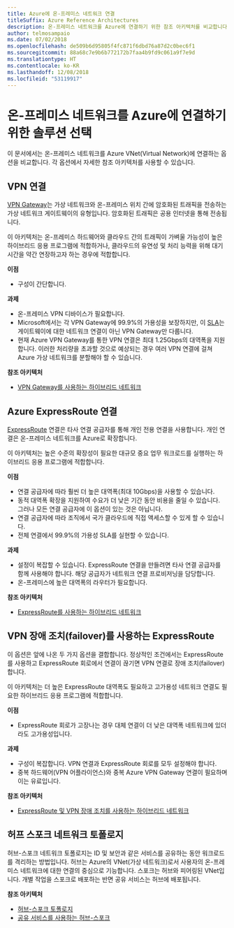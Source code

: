 ```yaml
---
title: Azure에 온-프레미스 네트워크 연결
titleSuffix: Azure Reference Architectures
description: 온-프레미스 네트워크를 Azure에 연결하기 위한 참조 아키텍처를 비교합니다.
author: telmosampaio
ms.date: 07/02/2018
ms.openlocfilehash: de509b6d95805f4fc871f6dbd76a87d2c0bec6f1
ms.sourcegitcommit: 88a68c7e9b6b772172b7faa4b9fd9c061a9f7e9d
ms.translationtype: HT
ms.contentlocale: ko-KR
ms.lasthandoff: 12/08/2018
ms.locfileid: "53119917"
---
```

# <a name="choose-a-solution-for-connecting-an-on-premises-network-to-azure"></a>온-프레미스 네트워크를 Azure에 연결하기 위한 솔루션 선택

이 문서에서는 온-프레미스 네트워크를 Azure VNet(Virtual Network)에 연결하는 옵션을 비교합니다. 각 옵션에서 자세한 참조 아키텍처를 사용할 수 있습니다.

## <a name="vpn-connection"></a>VPN 연결

[VPN Gateway](/azure/vpn-gateway/vpn-gateway-about-vpngateways)는 가상 네트워크와 온-프레미스 위치 간에 암호화된 트래픽을 전송하는 가상 네트워크 게이트웨이의 유형입니다. 암호화된 트래픽은 공용 인터넷을 통해 전송됩니다.

이 아키텍처는 온-프레미스 하드웨어와 클라우드 간의 트래픽이 가벼울 가능성이 높은 하이브리드 응용 프로그램에 적합하거나, 클라우드의 유연성 및 처리 능력을 위해 대기 시간을 약간 연장하고자 하는 경우에 적합합니다.

**이점**

- 구성이 간단합니다.

**과제**

- 온-프레미스 VPN 디바이스가 필요합니다.
- Microsoft에서는 각 VPN Gateway에 99.9%의 가용성을 보장하지만, 이 [SLA](https://azure.microsoft.com/support/legal/sla/vpn-gateway/)는 게이트웨이에 대한 네트워크 연결이 아닌 VPN Gateway만 다룹니다.
- 현재 Azure VPN Gateway를 통한 VPN 연결은 최대 1.25Gbps의 대역폭을 지원합니다. 이러한 처리량을 초과할 것으로 예상되는 경우 여러 VPN 연결에 걸쳐 Azure 가상 네트워크를 분할해야 할 수 있습니다.

**참조 아키텍처**

- [VPN Gateway를 사용하는 하이브리드 네트워크](./vpn.md)

## <a name="azure-expressroute-connection"></a>Azure ExpressRoute 연결

[ExpressRoute](/azure/expressroute/) 연결은 타사 연결 공급자를 통해 개인 전용 연결을 사용합니다. 개인 연결은 온-프레미스 네트워크를 Azure로 확장합니다. 

이 아키텍처는 높은 수준의 확장성이 필요한 대규모 중요 업무 워크로드를 실행하는 하이브리드 응용 프로그램에 적합합니다. 

**이점**

- 연결 공급자에 따라 훨씬 더 높은 대역폭(최대 10Gbps)을 사용할 수 있습니다.
- 동적 대역폭 확장을 지원하여 수요가 더 낮은 기간 동안 비용을 줄일 수 있습니다. 그러나 모든 연결 공급자에 이 옵션이 있는 것은 아닙니다.
- 연결 공급자에 따라 조직에서 국가 클라우드에 직접 액세스할 수 있게 할 수 있습니다.
- 전체 연결에서 99.9%의 가용성 SLA를 실현할 수 있습니다.

**과제**

- 설정이 복잡할 수 있습니다. ExpressRoute 연결을 만들려면 타사 연결 공급자를 함께 사용해야 합니다. 해당 공급자가 네트워크 연결 프로비저닝을 담당합니다.
- 온-프레미스에 높은 대역폭의 라우터가 필요합니다.

**참조 아키텍처**

- [ExpressRoute를 사용하는 하이브리드 네트워크](./expressroute.md)

## <a name="expressroute-with-vpn-failover"></a>VPN 장애 조치(failover)를 사용하는 ExpressRoute

이 옵션은 앞에 나온 두 가지 옵션을 결합합니다. 정상적인 조건에서는 ExpressRoute를 사용하고 ExpressRoute 회로에서 연결이 끊기면 VPN 연결로 장애 조치(failover)합니다.

이 아키텍처는 더 높은 ExpressRoute 대역폭도 필요하고 고가용성 네트워크 연결도 필요한 하이브리드 응용 프로그램에 적합합니다. 

**이점**

- ExpressRoute 회로가 고장나는 경우 대체 연결이 더 낮은 대역폭 네트워크에 있더라도 고가용성입니다.

**과제**

- 구성이 복잡합니다. VPN 연결과 ExpressRoute 회로를 모두 설정해야 합니다.
- 중복 하드웨어(VPN 어플라이언스)와 중복 Azure VPN Gateway 연결이 필요하며 이는 유료입니다.

**참조 아키텍처**

- [ExpressRoute 및 VPN 장애 조치를 사용하는 하이브리드 네트워크](./expressroute-vpn-failover.md)

## <a name="hub-spoke-network-topology"></a>허프 스포크 네트워크 토폴로지

허브-스포크 네트워크 토폴로지는 ID 및 보안과 같은 서비스를 공유하는 동안 워크로드를 격리하는 방법입니다. 허브는 Azure의 VNet(가상 네트워크)로서 사용자의 온-프레미스 네트워크에 대한 연결의 중심으로 기능합니다. 스포크는 허브와 피어링된 VNet입니다. 개별 작업을 스포크로 배포하는 반면 공유 서비스는 허브에 배포됩니다.

**참조 아키텍처**

- [허브-스포크 토폴로지](./hub-spoke.md)
- [공유 서비스를 사용하는 허브-스포크](./shared-services.md)
